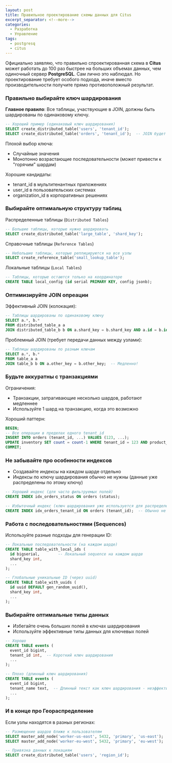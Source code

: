 ```yaml
---
layout: post
title: Правильное проектирование схемы данных для Citus
excerpt_separator: <!--more-->
categories:
  - Разработка
  - Управление
tags:
  - postgresq
  - citus
---
```


Официально заявляю, что правильно спроектированная схема в __Citus__ может работать до 100 раз быстрее на больших объемах данных, чем одиночный сервер __PostgreSQL__. Сам лично это наблюдал. Но проектирование требует особого подхода, иначе вместо производительности получите прямо противоположный результат.

<!--more-->

### Правильно выбирайте ключ шардирования

__Главное правило__: Все таблицы, участвующие в JOIN, должны быть шардированы по одинаковому ключу.

```sql
-- Хороший пример (одинаковый ключ шардирования)
SELECT create_distributed_table('users', 'tenant_id');
SELECT create_distributed_table('orders', 'tenant_id');  -- JOIN будет эффективным
```
Плохой выбор ключа:  
- Случайные значения
- Монотонно возрастающие последовательности (может привести к "горячим" шардам)

Хорошие кандидаты:  
- tenant_id в мультитенантных приложениях  
- user_id в пользовательских системах  
- organization_id в корпоративных решениях

### Выбирайте оптимальную структуру таблиц

Распределенные таблицы (`Distributed Tables`)
```sql
-- Большие таблицы, которые нужно шардировать
SELECT create_distributed_table('large_table', 'shard_key');
```

Справочные таблицы (`Reference Tables`)
```sql
-- Небольшие таблицы, которые реплицируются на все узлы
SELECT create_reference_table('small_lookup_table');
```

Локальные таблицы (`Local Tables`)
```sql
-- Таблицы, которые остаются только на координаторе
CREATE TABLE local_config (id serial PRIMARY KEY, config jsonb);
```

### Оптимизируйте JOIN опреации

Эффективный JOIN (колокация):
```sql
-- Таблицы шардированы по одинаковому ключу
SELECT a.*, b.* 
FROM distributed_table_a a
JOIN distributed_table_b b ON a.shard_key = b.shard_key AND a.id = b.id;
```

Проблемный JOIN (требует передачи данных между узлами):
```sql
-- Таблицы шардированы по разным ключам
SELECT a.*, b.* 
FROM table_a a
JOIN table_b b ON a.other_key = b.other_key;  -- Медленно!
```

### Будьте аккуратны с транзакциями

Ограничения:  
- Транзакции, затрагивающие несколько шардов, работают медленнее  
- Используйте 1 шард на транзакцию, когда это возможно

Хороший паттерн:
```sql
BEGIN;
-- Все операции в пределах одного tenant_id
INSERT INTO orders (tenant_id, ...) VALUES (123, ...);
UPDATE inventory SET count = count-1 WHERE tenant_id = 123 AND product_id = 456;
COMMIT;
```

### Не забывайте про особнности индексов

- Создавайте индексы на каждом шарде отдельно
- Индексы по ключу шардирования обычно не нужны (данные уже распределены по этому ключу)
```sql
-- Хороший индекс (для часто фильтруемых полей)
CREATE INDEX idx_orders_status ON orders (status);

-- Избыточный индекс (ключ шардирования уже используется для распределения)
CREATE INDEX idx_orders_tenant_id ON orders (tenant_id);  -- Обычно не нужен
```

### Работа с последовательностями (Sequences)

Используйте разные подходы для генерации ID:
```sql
-- Локальные последовательности (на каждом шарде)
CREATE TABLE table_with_local_ids (
  id bigserial,        -- Локальный sequence на каждом шарде
  shard_key int,
  ...
);

-- Глобальные уникальные ID (через uuid)
CREATE TABLE table_with_uuids (
  id uuid DEFAULT gen_random_uuid(),
  shard_key int,
  ...
);
```

### Выбирайте оптимальные типы данных

- Избегайте очень больших полей в ключах шардирования
- Используйте эффективные типы данных для ключевых полей
```sql
-- Хорошо
CREATE TABLE events (
  event_id bigint,
  tenant_id int,  -- Короткий ключ шардирования
  ...
);

-- Плохо (длинный ключ шардирования)
CREATE TABLE events (
  event_id bigint,
  tenant_name text,  -- Длинный текст как ключ шардирования - неэффективно
  ...
);
```

### И в конце про Геораспределение

Если узлы находятся в разных регионах:
```sql
-- Размещение шардов ближе к пользователям
SELECT master_add_node('worker-us-east', 5432, 'primary', 'us-east');
SELECT master_add_node('worker-eu-west', 5432, 'primary', 'eu-west');

-- Привязка данных к локациям
SELECT create_distributed_table('users', 'region_id');
```
